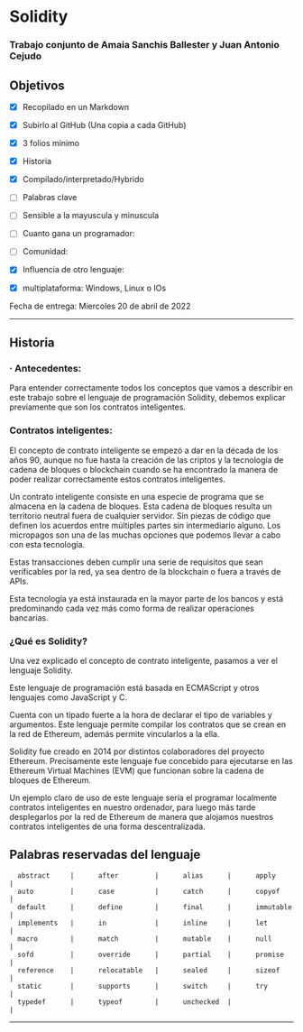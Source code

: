 # Solidity

### Trabajo conjunto de Amaia Sanchis Ballester y Juan Antonio Cejudo



## Objetivos

 * [x]  Recopilado en un Markdown

 * [x]  Subirlo  al GitHub (Una copia a cada GitHub)

 * [x]  3 folios mínimo

 * [x]  Historia

 * [x]  Compilado/interpretado/Hybrido

 * [ ]  Palabras clave

 * [ ]  Sensible a la mayuscula y minuscula


 * [ ]  Cuanto gana un programador:

 * [ ]  Comunidad:

 * [x]  Influencia de otro lenguaje:

 * [x]  multiplataforma: Windows, Linux o IOs 

Fecha de entrega: Miercoles 20 de abril de 2022

----------------------------------





## Historia


### · Antecedentes: 



Para entender correctamente todos los conceptos que vamos a describir en este trabajo sobre el lenguaje de programación Solidity, debemos explicar previamente que son los contratos inteligentes. 



### Contratos inteligentes:

El concepto de contrato inteligente se empezó a dar en la década de los años 90, aunque no fue hasta la creación de las criptos y la tecnología de cadena de bloques o blockchain cuando se ha encontrado la manera de poder realizar correctamente estos contratos inteligentes.

Un contrato inteligente consiste en una especie de programa que se almacena en la cadena de bloques. Esta cadena de bloques resulta un territorio neutral fuera de cualquier servidor. Sin piezas de código que definen los acuerdos entre múltiples partes sin intermediario alguno. Los micropagos son una de las muchas opciones que podemos llevar a cabo con esta tecnología.

Estas transacciones deben cumplir una serie de requisitos que sean verificables por la red, ya sea dentro de la  blockchain o fuera a través de APIs.

Esta tecnología ya está instaurada en la mayor parte de los bancos y está predominando cada vez más como forma de realizar operaciones bancarias.


### ¿Qué es Solidity?

Una vez explicado el concepto de contrato inteligente, pasamos a ver el lenguaje Solidity.

Este lenguaje de programación está basada en ECMAScript y otros lenguajes como JavaScript y C.

Cuenta con un tipado fuerte a la hora de declarar el tipo de variables y argumentos. Este lenguaje permite compilar los contratos que se crean en la red de Ethereum, además permite vincularlos a la ella.

Solidity fue creado en 2014 por distintos colaboradores del proyecto Ethereum. Precisamente este lenguaje fue concebido para ejecutarse en las Ethereum Virtual Machines (EVM) que funcionan sobre la cadena de bloques de Ethereum.

Un ejemplo claro de uso de este lenguaje sería el programar localmente contratos inteligentes en nuestro ordenador, para luego más tarde desplegarlos por la red de Ethereum de manera que alojamos nuestros contratos inteligentes de una forma  descentralizada. 


  Palabras reservadas del lenguaje 
------------------------------------------------------------------------------
      abstract     |      after         |      alias      |      apply       |
      auto         |      case          |      catch      |      copyof      |
      default      |      define        |      final      |      immutable   |
      implements   |      in            |      inline     |      let         |
      macro        |      match         |      mutable    |      null        |
      sofd         |      override      |      partial    |      promise     |
      reference    |      relocatable   |      sealed     |      sizeof      |
      static       |      supports      |      switch     |      try         |
      typedef      |      typeof        |      unchecked  |                  |
------------------------------------------------------------------------------



